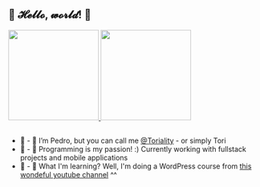 ## 💚 𝓗𝓮𝓵𝓵𝓸, 𝔀𝓸𝓻𝓵𝓭! 💜

<div>
  <a href="http://github.com/Toriality">
   <img height='180em' src="https://github-readme-stats.vercel.app/api?username=toriality&count_private=true&hide=contribs,prs,issues&show_icons=true&theme=material-palenight">
   <img height='180em' src="https://github-readme-stats.vercel.app/api/top-langs/?username=toriality&theme=material-palenight">
  </a>
</div>
  
## 
  
- 💚 - 👋 I’m Pedro, but you can call me <a href="https://github.com/Toriality">@Toriality</a> - or simply Tori
- 💜 - 👀 Programming is my passion! :) Currently working with fullstack projects and mobile applications
- 💚 - 🌱 What I'm learning? Well, I'm doing a WordPress course from <a href="https://www.youtube.com/channel/UCrWvhVmt0Qac3HgsjQK62FQ">this wondeful youtube channel</a> ^^

<!---
Toriality/Toriality is a ✨ special ✨ repository because its `README.md` (this file) appears on your GitHub profile.
You can click the Preview link to take a look at your changes.
--->
